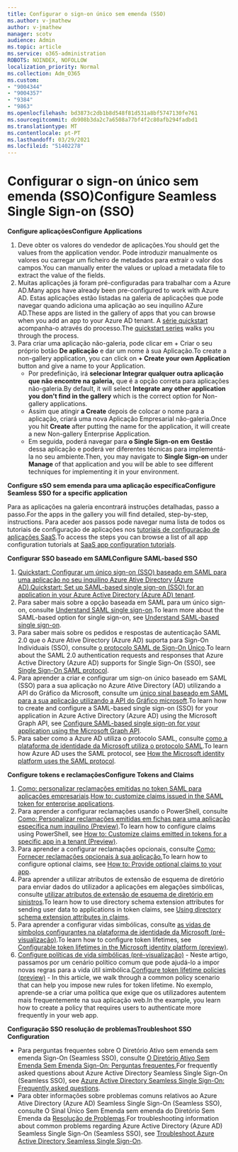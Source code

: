 ```yaml
---
title: Configurar o sign-on único sem emenda (SSO)
ms.author: v-jmathew
author: v-jmathew
manager: scotv
audience: Admin
ms.topic: article
ms.service: o365-administration
ROBOTS: NOINDEX, NOFOLLOW
localization_priority: Normal
ms.collection: Adm_O365
ms.custom:
- "9004344"
- "9004357"
- "9384"
- "9863"
ms.openlocfilehash: bd3873c2db1b8d548f81d531a8bf5747130fe761
ms.sourcegitcommit: db908b3da2c7a6508a77bf4f2c80afb294fadbd1
ms.translationtype: MT
ms.contentlocale: pt-PT
ms.lasthandoff: 03/29/2021
ms.locfileid: "51402278"
---
```

# <a name="configure-seamless-single-sign-on-sso"></a><span data-ttu-id="47bb7-102">Configurar o sign-on único sem emenda (SSO)</span><span class="sxs-lookup"><span data-stu-id="47bb7-102">Configure Seamless Single Sign-on (SSO)</span></span>

<span data-ttu-id="47bb7-103">**Configure aplicações**</span><span class="sxs-lookup"><span data-stu-id="47bb7-103">**Configure Applications**</span></span>

1. <span data-ttu-id="47bb7-104">Deve obter os valores do vendedor de aplicações.</span><span class="sxs-lookup"><span data-stu-id="47bb7-104">You should get the values from the application vendor.</span></span> <span data-ttu-id="47bb7-105">Pode introduzir manualmente os valores ou carregar um ficheiro de metadados para extrair o valor dos campos.</span><span class="sxs-lookup"><span data-stu-id="47bb7-105">You can manually enter the values or upload a metadata file to extract the value of the fields.</span></span>
2. <span data-ttu-id="47bb7-106">Muitas aplicações já foram pré-configuradas para trabalhar com a Azure AD.</span><span class="sxs-lookup"><span data-stu-id="47bb7-106">Many apps have already been pre-configured to work with Azure AD.</span></span> <span data-ttu-id="47bb7-107">Estas aplicações estão listadas na galeria de aplicações que pode navegar quando adiciona uma aplicação ao seu inquilino AZure AD.</span><span class="sxs-lookup"><span data-stu-id="47bb7-107">These apps are listed in the gallery of apps that you can browse when you add an app to your Azure AD tenant.</span></span> <span data-ttu-id="47bb7-108">A [série quickstart](https://docs.microsoft.com/azure/active-directory/manage-apps/add-application-portal-configure) acompanha-o através do processo.</span><span class="sxs-lookup"><span data-stu-id="47bb7-108">The [quickstart series](https://docs.microsoft.com/azure/active-directory/manage-apps/add-application-portal-configure) walks you through the process.</span></span>
3. <span data-ttu-id="47bb7-109">Para criar uma aplicação não-galeria, pode clicar em + Criar o seu próprio botão **De aplicação** e dar um nome à sua Aplicação.</span><span class="sxs-lookup"><span data-stu-id="47bb7-109">To create a non-gallery application, you can click on **+ Create your own Application** button and give a name to your Application.</span></span>
    - <span data-ttu-id="47bb7-110">Por predefinição, irá **selecionar Integrar qualquer outra aplicação que não encontre na galeria,** que é a opção correta para aplicações não-galeria.</span><span class="sxs-lookup"><span data-stu-id="47bb7-110">By default, it will select **Integrate any other application you don't find in the gallery** which is the correct option for Non-gallery applications.</span></span>
    - <span data-ttu-id="47bb7-111">Assim que atingir **a Create** depois de colocar o nome para a aplicação, criará uma nova Aplicação Empresarial não-galeria.</span><span class="sxs-lookup"><span data-stu-id="47bb7-111">Once you hit **Create** after putting the name for the application, it will create a new Non-gallery Enterprise Application.</span></span>
    - <span data-ttu-id="47bb7-112">Em seguida, poderá navegar para **o Single Sign-on em** **Gestão** dessa aplicação e poderá ver diferentes técnicas para implementá-la no seu ambiente.</span><span class="sxs-lookup"><span data-stu-id="47bb7-112">Then, you may navigate to **Single Sign-on** under **Manage** of that application and you will be able to see different techniques for implementing it in your environment.</span></span>

<span data-ttu-id="47bb7-113">**Configure sSO sem emenda para uma aplicação específica**</span><span class="sxs-lookup"><span data-stu-id="47bb7-113">**Configure Seamless SSO for a specific application**</span></span>

<span data-ttu-id="47bb7-114">Para as aplicações na galeria encontrará instruções detalhadas, passo a passo.</span><span class="sxs-lookup"><span data-stu-id="47bb7-114">For the apps in the gallery you will find detailed, step-by-step, instructions.</span></span> <span data-ttu-id="47bb7-115">Para aceder aos passos pode navegar numa lista de todos os tutoriais de configuração de aplicações nos [tutoriais de configuração de aplicações SaaS](https://docs.microsoft.com/azure/active-directory/saas-apps/tutorial-list).</span><span class="sxs-lookup"><span data-stu-id="47bb7-115">To access the steps you can browse a list of all app configuration tutorials at [SaaS app configuration tutorials](https://docs.microsoft.com/azure/active-directory/saas-apps/tutorial-list).</span></span>

<span data-ttu-id="47bb7-116">**Configurar SSO baseado em SAML**</span><span class="sxs-lookup"><span data-stu-id="47bb7-116">**Configure SAML-based SSO**</span></span>

1. <span data-ttu-id="47bb7-117">[Quickstart: Configurar um único sign-on (SSO) baseado em SAML para uma aplicação no seu inquilino Azure Ative Directory (Azure AD).](https://docs.microsoft.com/azure/active-directory/manage-apps/add-application-portal-setup-sso)</span><span class="sxs-lookup"><span data-stu-id="47bb7-117">[Quickstart: Set up SAML-based single sign-on (SSO) for an application in your Azure Active Directory (Azure AD) tenant](https://docs.microsoft.com/azure/active-directory/manage-apps/add-application-portal-setup-sso).</span></span>
2. <span data-ttu-id="47bb7-118">Para saber mais sobre a opção baseada em SAML para um único sign-on, consulte [Understand SAML single sign-on](https://docs.microsoft.com/azure/active-directory/manage-apps/configure-saml-single-sign-on).</span><span class="sxs-lookup"><span data-stu-id="47bb7-118">To learn more about the SAML-based option for single sign-on, see [Understand SAML-based single sign-on](https://docs.microsoft.com/azure/active-directory/manage-apps/configure-saml-single-sign-on).</span></span>
3. <span data-ttu-id="47bb7-119">Para saber mais sobre os pedidos e respostas de autenticação SAML 2.0 que o Azure Ative Directory (Azure AD) suporta para Sign-On Individuais (SSO), consulte [o protocolo SAML de Sign-On Único](https://docs.microsoft.com/azure/active-directory/develop/single-sign-on-saml-protocol).</span><span class="sxs-lookup"><span data-stu-id="47bb7-119">To learn about the SAML 2.0 authentication requests and responses that Azure Active Directory (Azure AD) supports for Single Sign-On (SSO), see [Single Sign-On SAML protocol](https://docs.microsoft.com/azure/active-directory/develop/single-sign-on-saml-protocol).</span></span>
4. <span data-ttu-id="47bb7-120">Para aprender a criar e configurar um sign-on único baseado em SAML (SSO) para a sua aplicação no Azure Ative Directory (AD) utilizando a API do Gráfico da Microsoft, consulte um [único sinal baseado em SAML para a sua aplicação utilizando a API do Gráfico microsoft](https://docs.microsoft.com/graph/application-saml-sso-configure-api).</span><span class="sxs-lookup"><span data-stu-id="47bb7-120">To learn how to create and configure a SAML-based single sign-on (SSO) for your application in Azure Active Directory (Azure AD) using the Microsoft Graph API, see [Configure SAML-based single sign-on for your application using the Microsoft Graph API](https://docs.microsoft.com/graph/application-saml-sso-configure-api).</span></span>
5. <span data-ttu-id="47bb7-121">Para saber como a Azure AD utiliza o protocolo SAML, consulte [como a plataforma de identidade da Microsoft utiliza o protocolo SAML](https://docs.microsoft.com/azure/active-directory/develop/active-directory-saml-protocol-reference).</span><span class="sxs-lookup"><span data-stu-id="47bb7-121">To learn how Azure AD uses the SAML protocol, see [How the Microsoft identity platform uses the SAML protocol](https://docs.microsoft.com/azure/active-directory/develop/active-directory-saml-protocol-reference).</span></span>

<span data-ttu-id="47bb7-122">**Configure tokens e reclamações**</span><span class="sxs-lookup"><span data-stu-id="47bb7-122">**Configure Tokens and Claims**</span></span>

1. <span data-ttu-id="47bb7-123">[Como: personalizar reclamações emitidas no token SAML para aplicações empresariais](https://docs.microsoft.com/azure/active-directory/develop/active-directory-saml-claims-customization).</span><span class="sxs-lookup"><span data-stu-id="47bb7-123">[How to: customize claims issued in the SAML token for enterprise applications](https://docs.microsoft.com/azure/active-directory/develop/active-directory-saml-claims-customization).</span></span>
2. <span data-ttu-id="47bb7-124">Para aprender a configurar reclamações usando o PowerShell, consulte [Como: Personalizar reclamações emitidas em fichas para uma aplicação específica num inquilino (Preview)](https://docs.microsoft.com/azure/active-directory/develop/active-directory-claims-mapping).</span><span class="sxs-lookup"><span data-stu-id="47bb7-124">To learn how to configure claims using PowerShell, see [How to: Customize claims emitted in tokens for a specific app in a tenant (Preview)](https://docs.microsoft.com/azure/active-directory/develop/active-directory-claims-mapping).</span></span>
3. <span data-ttu-id="47bb7-125">Para aprender a configurar reclamações opcionais, consulte [Como: Fornecer reclamações opcionais à sua aplicação.](https://docs.microsoft.com/azure/active-directory/develop/active-directory-optional-claims)</span><span class="sxs-lookup"><span data-stu-id="47bb7-125">To learn how to configure optional claims, see [How to: Provide optional claims to your app](https://docs.microsoft.com/azure/active-directory/develop/active-directory-optional-claims).</span></span>
4. <span data-ttu-id="47bb7-126">Para aprender a utilizar atributos de extensão de esquema de diretório para enviar dados do utilizador a aplicações em alegações simbólicas, consulte [utilizar atributos de extensão de esquema de diretório em sinistros](https://docs.microsoft.com/azure/active-directory/develop/active-directory-schema-extensions).</span><span class="sxs-lookup"><span data-stu-id="47bb7-126">To learn how to use directory schema extension attributes for sending user data to applications in token claims, see [Using directory schema extension attributes in claims](https://docs.microsoft.com/azure/active-directory/develop/active-directory-schema-extensions).</span></span>
5. <span data-ttu-id="47bb7-127">Para aprender a configurar vidas simbólicas, consulte [as vidas de símbolos configurantes na plataforma de identidade da Microsoft (pré-visualização)](https://docs.microsoft.com/azure/active-directory/develop/active-directory-configurable-token-lifetimes).</span><span class="sxs-lookup"><span data-stu-id="47bb7-127">To learn how to configure token lifetimes, see [Configurable token lifetimes in the Microsoft identity platform (preview)](https://docs.microsoft.com/azure/active-directory/develop/active-directory-configurable-token-lifetimes).</span></span>
6. <span data-ttu-id="47bb7-128">[Configure políticas de vida simbólicas (pré-visualização)](https://docs.microsoft.com/azure/active-directory/develop/configure-token-lifetimes) - Neste artigo, passamos por um cenário político comum que pode ajudá-lo a impor novas regras para a vida útil simbólica.</span><span class="sxs-lookup"><span data-stu-id="47bb7-128">[Configure token lifetime policies (preview)](https://docs.microsoft.com/azure/active-directory/develop/configure-token-lifetimes) - In this article, we walk through a common policy scenario that can help you impose new rules for token lifetime.</span></span> <span data-ttu-id="47bb7-129">No exemplo, aprende-se a criar uma política que exige que os utilizadores autentem mais frequentemente na sua aplicação web.</span><span class="sxs-lookup"><span data-stu-id="47bb7-129">In the example, you learn how to create a policy that requires users to authenticate more frequently in your web app.</span></span>

<span data-ttu-id="47bb7-130">**Configuração SSO resolução de problemas**</span><span class="sxs-lookup"><span data-stu-id="47bb7-130">**Troubleshoot SSO Configuration**</span></span>

- <span data-ttu-id="47bb7-131">Para perguntas frequentes sobre O Diretório Ativo sem emenda sem emenda Sign-On (Seamless SSO), consulte [O Diretório Ativo Sem Emenda Sem Emenda Sign-On: Perguntas frequentes.](https://docs.microsoft.com/azure/active-directory/hybrid/how-to-connect-sso-faq)</span><span class="sxs-lookup"><span data-stu-id="47bb7-131">For frequently asked questions about Azure Active Directory Seamless Single Sign-On (Seamless SSO), see [Azure Active Directory Seamless Single Sign-On: Frequently asked questions](https://docs.microsoft.com/azure/active-directory/hybrid/how-to-connect-sso-faq).</span></span>
- <span data-ttu-id="47bb7-132">Para obter informações sobre problemas comuns relativos ao Azure Ative Directory (Azure AD) Seamless Single Sign-On (Seamless SSO), consulte O Sinal Único Sem Emenda sem emenda do Diretório Sem Emenda da [Resolução de Problemas](https://docs.microsoft.com/azure/active-directory/hybrid/tshoot-connect-sso).</span><span class="sxs-lookup"><span data-stu-id="47bb7-132">For troubleshooting information about common problems regarding Azure Active Directory (Azure AD) Seamless Single Sign-On (Seamless SSO), see [Troubleshoot Azure Active Directory Seamless Single Sign-On](https://docs.microsoft.com/azure/active-directory/hybrid/tshoot-connect-sso).</span></span>

